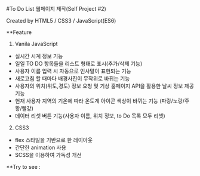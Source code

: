 #To Do List 웹페이지 제작(Self Project #2)



Created by HTML5 / CSS3 / JavaScript(ES6)

**Feature
1. Vanila JavaScript
  - 실시간 시계 정보 기능
  - 일일 TO DO 항목들을 리스트 형태로 표시(추가/삭제 기능)
  - 사용자 이름 입력 시 자동으로 인사말이 표현되는 기능
  - 새로고침 할 때마다 배경사진이 무작위로 바뀌는 기능 
  - 사용자의 위치(위도,경도) 정보 요청 및 기상 홈페이지 API을 활용한 날씨 정보 제공 기능
  - 현재 사용자 지역의 기온에 따라 온도계 아이콘 색상이 바뀌는 기능 (파랑/노랑/주황/빨강)  
  - 데이터 리셋 버튼 기능(사용자 이름, 위치 정보, to Do 목록 모두 리셋)
  
  
2. CSS3
  - flex 스타일을 기반으로 한 레이아웃
  - 간단한 animation 사용
  - SCSS을 이용하여 가독성 개선
  
  
  
 **Try to see 
  : 


